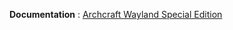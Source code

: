 **Documentation** : [Archcraft Wayland Special Edition](https://wiki.archcraft.io/docs/premium/wse)
